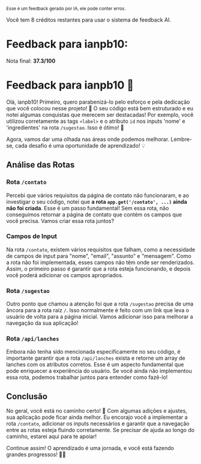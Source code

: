 <sup>Esse é um feedback gerado por IA, ele pode conter erros.</sup>

Você tem 8 créditos restantes para usar o sistema de feedback AI.

# Feedback para ianpb10:

Nota final: **37.3/100**

# Feedback para ianpb10 🚀

Olá, ianpb10! Primeiro, quero parabenizá-lo pelo esforço e pela dedicação que você colocou nesse projeto! 🎉 O seu código está bem estruturado e eu notei algumas conquistas que merecem ser destacadas! Por exemplo, você utilizou corretamente as tags `<label>` e o atributo `id` nos inputs 'nome' e 'ingredientes' na rota `/sugestao`. Isso é ótimo! 👏

Agora, vamos dar uma olhada nas áreas onde podemos melhorar. Lembre-se, cada desafio é uma oportunidade de aprendizado! 💡

## Análise das Rotas

### Rota `/contato`

Percebi que vários requisitos da página de contato não funcionaram, e ao investigar o seu código, notei que **a rota `app.get('/contato', ...)` ainda não foi criada**. Esse é um passo fundamental! Sem essa rota, não conseguimos retornar a página de contato que contém os campos que você precisa. Vamos criar essa rota juntos?

### Campos de Input

Na rota `/contato`, existem vários requisitos que falham, como a necessidade de campos de input para "nome", "email", "assunto" e "mensagem". Como a rota não foi implementada, esses campos não têm onde ser renderizados. Assim, o primeiro passo é garantir que a rota esteja funcionando, e depois você poderá adicionar os campos apropriados.

### Rota `/sugestao`

Outro ponto que chamou a atenção foi que a rota `/sugestao` precisa de uma âncora para a rota raiz `/`. Isso normalmente é feito com um link que leva o usuário de volta para a página inicial. Vamos adicionar isso para melhorar a navegação da sua aplicação!

### Rota `/api/lanches`

Embora não tenha sido mencionada especificamente no seu código, é importante garantir que a rota `/api/lanches` exista e retorne um array de lanches com os atributos corretos. Esse é um aspecto fundamental que pode enriquecer a experiência do usuário. Se você ainda não implementou essa rota, podemos trabalhar juntos para entender como fazê-lo!

## Conclusão

No geral, você está no caminho certo! 🎈 Com algumas adições e ajustes, sua aplicação pode ficar ainda melhor. Eu encorajo você a implementar a rota `/contato`, adicionar os inputs necessários e garantir que a navegação entre as rotas esteja fluindo corretamente. Se precisar de ajuda ao longo do caminho, estarei aqui para te apoiar!

Continue assim! O aprendizado é uma jornada, e você está fazendo grandes progressos! 🚀💪